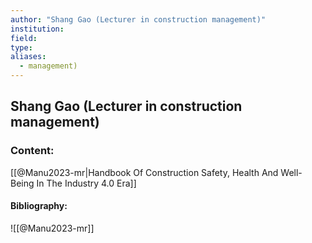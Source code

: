 ```yaml
---
author: "Shang Gao (Lecturer in construction management)"
institution:
field:
type:
aliases:
  - management)
---
```


## Shang Gao (Lecturer in construction management)

### Content:
[[@Manu2023-mr|Handbook Of Construction Safety, Health And Well-Being In The Industry 4.0 Era]]

#### Bibliography:

![[@Manu2023-mr]]
